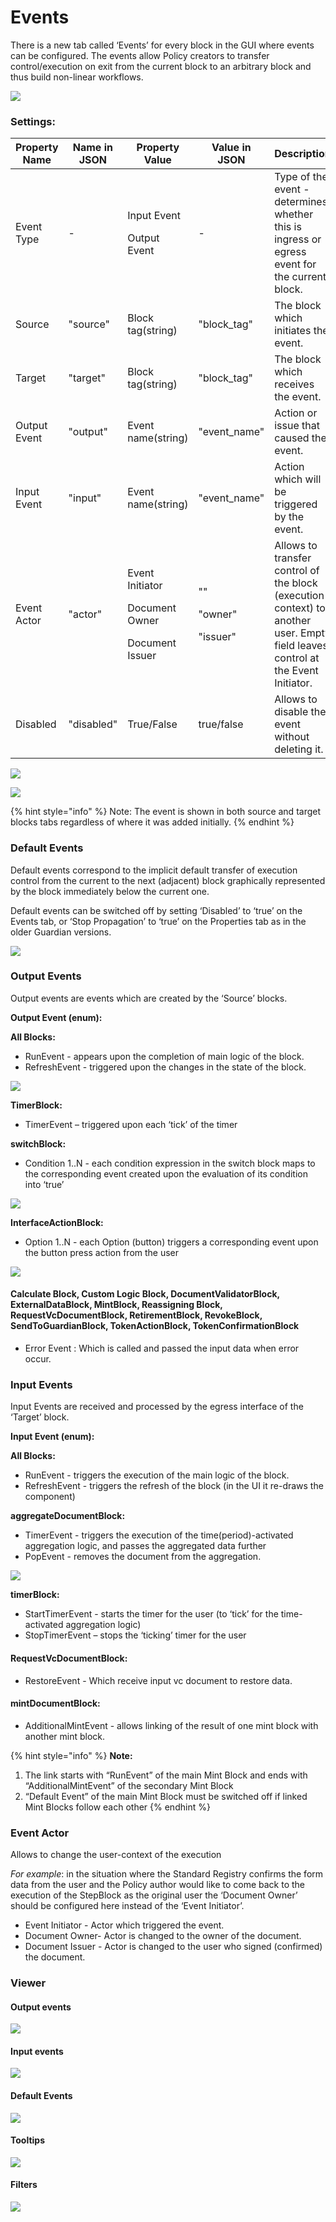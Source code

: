 # Events

There is a new tab called ‘Events’ for every block in the GUI where events can be configured. The events allow Policy creators to transfer control/execution on exit from the current block to an arbitrary block and thus build non-linear workflows.

![](../../../../.gitbook/assets/Events\_1.png)

### Settings:

| Property Name | Name in JSON | Property Value                                                    | Value in JSON                          | Description                                                                                                                     |
| ------------- | ------------ | ----------------------------------------------------------------- | -------------------------------------- | ------------------------------------------------------------------------------------------------------------------------------- |
| Event Type    | -            | <p>Input Event</p><p>Output Event</p>                             | -                                      | Type of the event - determines whether this is ingress or egress event for the current block.                                   |
| Source        | "source"     | Block tag(string)                                                 | "block\_tag"                           | The block which initiates the event.                                                                                            |
| Target        | "target"     | Block tag(string)                                                 | "block\_tag"                           | The block which receives the event.                                                                                             |
| Output Event  | "output"     | Event name(string)                                                | "event\_name"                          | Action or issue that caused the event.                                                                                          |
| Input Event   | "input"      | Event name(string)                                                | "event\_name"                          | Action which will be triggered by the event.                                                                                    |
| Event Actor   | "actor"      | <p>Event Initiator</p><p>Document Owner</p><p>Document Issuer</p> | <p>""</p><p>"owner"</p><p>"issuer"</p> | Allows to transfer control of the block (execution context) to another user. Empty field leaves control at the Event Initiator. |
| Disabled      | "disabled"   | True/False                                                        | true/false                             | Allows to disable the event without deleting it.                                                                                |

![](../../../../.gitbook/assets/Events\_1.png)

![](../../../../.gitbook/assets/Events\_2.png)

{% hint style="info" %}
Note: The event is shown in both source and target blocks tabs regardless of where it was added initially.
{% endhint %}

### Default Events

Default events correspond to the implicit default transfer of execution control from the current to the next (adjacent) block graphically represented by the block immediately below the current one.

Default events can be switched off by setting ‘Disabled’ to ‘true’ on the Events tab, or ‘Stop Propagation’ to ‘true’ on the Properties tab as in the older Guardian versions.

![](../../../../.gitbook/assets/Events\_3.png)

### Output Events

Output events are events which are created by the ‘Source’ blocks.

**Output Event (enum):**

**All Blocks:**

* RunEvent - appears upon the completion of main logic of the block.
* RefreshEvent - triggered upon the changes in the state of the block.

![](../../../../.gitbook/assets/Events\_9.png)

**TimerBlock:**

* TimerEvent – triggered upon each ‘tick’ of the timer

**switchBlock:**

* Condition 1..N - each condition expression in the switch block maps to the corresponding event created upon the evaluation of its condition into ‘true’

![](../../../../.gitbook/assets/Events\_11.png)

**InterfaceActionBlock:**

* Option 1..N - each Option (button) triggers a corresponding event upon the button press action from the user

![](../../../../.gitbook/assets/Events\_10.png)

#### Calculate Block, Custom Logic Block, DocumentValidatorBlock, ExternalDataBlock, MintBlock, Reassigning Block, RequestVcDocumentBlock, RetirementBlock, RevokeBlock, SendToGuardianBlock, TokenActionBlock, TokenConfirmationBlock

* Error Event : Which is called and passed the input data when error occur.

### Input Events

Input Events are received and processed by the egress interface of the ‘Target’ block.

**Input Event (enum):**

**All Blocks:**

* RunEvent - triggers the execution of the main logic of the block.
* RefreshEvent - triggers the refresh of the block (in the UI it re-draws the component)

**aggregateDocumentBlock:**

* TimerEvent - triggers the execution of the time(period)-activated aggregation logic, and passes the aggregated data further
* PopEvent - removes the document from the aggregation.

![](../../../../.gitbook/assets/Events\_12.png)

**timerBlock:**

* StartTimerEvent - starts the timer for the user (to ‘tick’ for the time-activated aggregation logic)
* StopTimerEvent – stops the ‘ticking’ timer for the user

#### RequestVcDocumentBlock:

* RestoreEvent - Which receive input vc document to restore data.

#### mintDocumentBlock:

* AdditionalMintEvent - allows linking of the result of one mint block with another mint block.

{% hint style="info" %}
**Note:**

1. The link starts with “RunEvent” of the main Mint Block and ends with “AdditionalMintEvent” of the secondary Mint Block
2. “Default Event” of the main Mint Block must be switched off if linked Mint Blocks follow each other
{% endhint %}

### Event Actor

Allows to change the user-context of the execution

_For example_: in the situation where the Standard Registry confirms the form data from the user and the Policy author would like to come back to the execution of the StepBlock as the original user the ‘Document Owner’ should be configured here instead of the ‘Event Initiator’.

* Event Initiator - Actor which triggered the event.
* Document Owner- Actor is changed to the owner of the document.
* Document Issuer - Actor is changed to the user who signed (confirmed) the document.

### Viewer

#### Output events

![](../../../../.gitbook/assets/Events\_4.png)

#### Input events

![](../../../../.gitbook/assets/Events\_5.png)

#### Default Events

![](../../../../.gitbook/assets/Events\_6.png)

#### Tooltips

![](../../../../.gitbook/assets/Events\_7.png)

#### Filters

![](../../../../.gitbook/assets/Events\_8.png)
